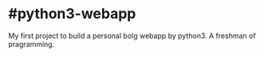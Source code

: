 #python3-webapp
===
My first project to build a personal bolg webapp by python3.
A freshman of pragramming.
